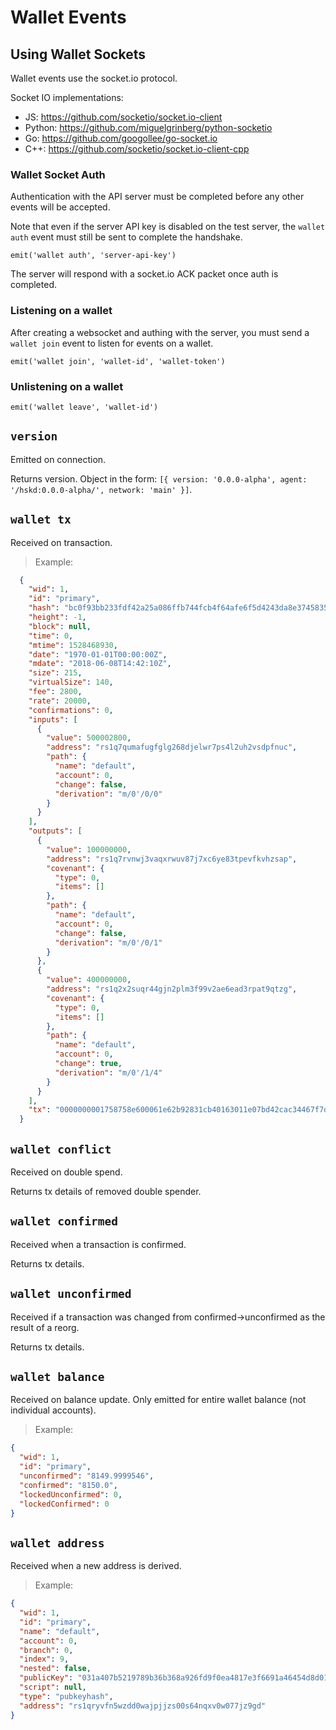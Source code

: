 # Wallet Events

## Using Wallet Sockets
Wallet events use the socket.io protocol.

Socket IO implementations:

- JS: https://github.com/socketio/socket.io-client
- Python: https://github.com/miguelgrinberg/python-socketio
- Go: https://github.com/googollee/go-socket.io
- C++: https://github.com/socketio/socket.io-client-cpp

### Wallet Socket Auth

Authentication with the API server must be completed before any other events
will be accepted.

Note that even if the server API key is disabled on the test server, the
`wallet auth` event must still be sent to complete the handshake.

`emit('wallet auth', 'server-api-key')`

The server will respond with a socket.io ACK packet once auth is completed.

### Listening on a wallet

After creating a websocket and authing with the server, you must send a `wallet
join` event to listen for events on a wallet.

`emit('wallet join', 'wallet-id', 'wallet-token')`

### Unlistening on a wallet

`emit('wallet leave', 'wallet-id')`


## `version`

Emitted on connection.

Returns version. Object in the form:
`[{ version: '0.0.0-alpha', agent: '/hskd:0.0.0-alpha/', network: 'main' }]`.

## `wallet tx`

Received on transaction.

> Example:

``` json
  {
    "wid": 1,
    "id": "primary",
    "hash": "bc0f93bb233fdf42a25a086ffb744fcb4f64afe6f5d4243da8e3745835fd57b3",
    "height": -1,
    "block": null,
    "time": 0,
    "mtime": 1528468930,
    "date": "1970-01-01T00:00:00Z",
    "mdate": "2018-06-08T14:42:10Z",
    "size": 215,
    "virtualSize": 140,
    "fee": 2800,
    "rate": 20000,
    "confirmations": 0,
    "inputs": [
      {
        "value": 500002800,
        "address": "rs1q7qumafugfglg268djelwr7ps4l2uh2vsdpfnuc",
        "path": {
          "name": "default",
          "account": 0,
          "change": false,
          "derivation": "m/0'/0/0"
        }
      }
    ],
    "outputs": [
      {
        "value": 100000000,
        "address": "rs1q7rvnwj3vaqxrwuv87j7xc6ye83tpevfkvhzsap",
        "covenant": {
          "type": 0,
          "items": []
        },
        "path": {
          "name": "default",
          "account": 0,
          "change": false,
          "derivation": "m/0'/0/1"
        }
      },
      {
        "value": 400000000,
        "address": "rs1q2x2suqr44gjn2plm3f99v2ae6ead3rpat9qtzg",
        "covenant": {
          "type": 0,
          "items": []
        },
        "path": {
          "name": "default",
          "account": 0,
          "change": true,
          "derivation": "m/0'/1/4"
        }
      }
    ],
    "tx": "0000000001758758e600061e62b92831cb40163011e07bd42cac34467f7d34f57c4a921e35000000000241825ebb96f395c02d3cdce7f88594dab343347879dd96af29320bf020f2c5677d4ab7ef79349007d562a4cdafb54d8e1cbd538275deef1b78eb945155315ae648012102deb957b2e4ebb246e1ecb27a4dc7d142504e70a420adb3cf40f9fb5d3928fdf9ffffffff0200e1f505000000000014f0d9374a2ce80c377187f4bc6c68993c561cb13600000084d71700000000001451950e0075aa253507fb8a4a562bb9d67ad88c3d000000000000"
  }

```

## `wallet conflict`

Received on double spend.

Returns tx details of removed double spender.

## `wallet confirmed`

Received when a transaction is confirmed.

Returns tx details.

## `wallet unconfirmed`

Received if a transaction was changed from
confirmed->unconfirmed as the result of a reorg.

Returns tx details.

## `wallet balance`

Received on balance update. Only emitted for
entire wallet balance (not individual accounts).

> Example:

``` json
{
  "wid": 1,
  "id": "primary",
  "unconfirmed": "8149.9999546",
  "confirmed": "8150.0",
  "lockedUnconfirmed": 0,
  "lockedConfirmed": 0
}
```

## `wallet address`

Received when a new address is derived.

> Example:

``` json
{
  "wid": 1,
  "id": "primary",
  "name": "default",
  "account": 0,
  "branch": 0,
  "index": 9,
  "nested": false,
  "publicKey": "031a407b5219789b36b368a926fd9f0ea4817e3f6691a46454d8d01c71bff1096e",
  "script": null,
  "type": "pubkeyhash",
  "address": "rs1qryvfn5wzdd0wajpjjzs00s64nqxv0w077jz9gd"
}
```
